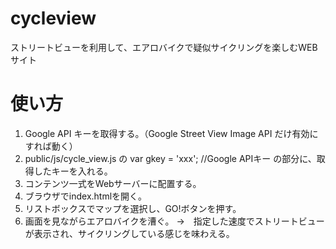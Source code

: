 # cycleview
ストリートビューを利用して、エアロバイクで疑似サイクリングを楽しむWEBサイト

# 使い方
1. Google API キーを取得する。（Google Street View Image API だけ有効にすれば動く）
2. public/js/cycle_view.js の var gkey = 'xxx'; //Google APIキー の部分に、取得したキーを入れる。
3. コンテンツ一式をWebサーバーに配置する。
4. ブラウザでindex.htmlを開く。
5. リストボックスでマップを選択し、GO!ボタンを押す。
6. 画面を見ながらエアロバイクを漕ぐ。
→　指定した速度でストリートビューが表示され、サイクリングしている感じを味わえる。
